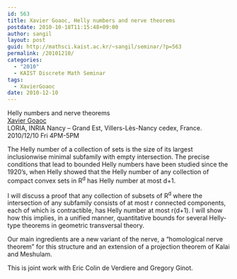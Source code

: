```yaml
---
id: 563
title: Xavier Goaoc, Helly numbers and nerve theorems
postdate: 2010-10-18T11:15:48+09:00
author: sangil
layout: post
guid: http://mathsci.kaist.ac.kr/~sangil/seminar/?p=563
permalink: /20101210/
categories:
  - "2010"
  - KAIST Discrete Math Seminar
tags:
  - XavierGoaoc
date: 2010-12-10
---
```

<div class="talk">
  Helly numbers and nerve theorems
</div>

<div class="speaker">
  <a href="http://www.loria.fr/~goaoc/">Xavier Goaoc</a><br /> LORIA, INRIA Nancy &#8211; Grand Est, Villers-Lès-Nancy cedex, France.
</div>

<div class="date">
  2010/12/10 Fri 4PM-5PM
</div>

<div class="abstract">
  <p>
    The Helly number of a collection of sets is the size of its largest inclusionwise minimal subfamily with empty intersection. The precise conditions that lead to bounded Helly numbers have been studied since the 1920&#8217;s, when Helly showed that the Helly number of any collection of compact convex sets in R<sup>d</sup> has Helly number at most d+1.
  </p>
  
  <p>
    I will discuss a proof that any collection of subsets of R<sup>d</sup> where the intersection of any subfamily consists of at most r connected components, each of which is contractible, has Helly number at most r(d+1). I will show how this implies, in a unified manner, quantitative bounds for several Helly-type theorems in geometric transversal theory.
  </p>
  
  <p>
    Our main ingredients are a new variant of the nerve, a &#8220;homological nerve theorem&#8221; for this structure and an extension of a projection theorem of Kalai and Meshulam.
  </p>
  
  <p>
    This is joint work with Eric Colin de Verdiere and Gregory Ginot.
  </p>
</div>
